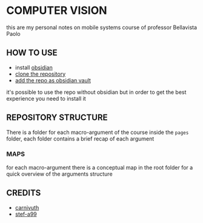 # COMPUTER VISION

this are my personal notes on mobile systems course of professor Bellavista Paolo 

## HOW TO USE

- install [obsidian](https://obsidian.md/)
- [clone the repository](https://github.com/carnivuth/mobile_systems.git)
- [add the repo as obsidian vault](https://help.obsidian.md/Files+and+folders/Manage+vaults#Create+vault+from+an+existing+folder)

it's possible to use the repo without obsidian but in order to get the best experience you need to install it

## REPOSITORY STRUCTURE

There is a folder for each macro-argument of the course inside the `pages` folder, each folder contains a brief recap of each argument

### MAPS

for each macro-argument there is a conceptual map in the root folder for a quick overview of the arguments structure 

## CREDITS

- [carnivuth](https://github.com/carnivuth)
- [stef-a99](https://github.com/stef-a99)
